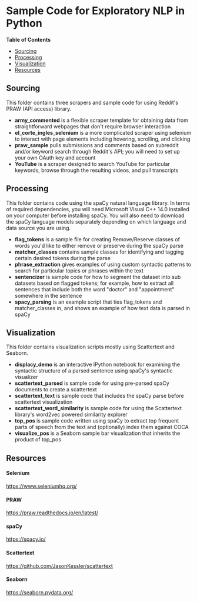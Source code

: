 # Sample Code for Exploratory NLP in Python

**Table of Contents**

- [Sourcing](#sourcing)
- [Processing](#processing)
- [Visualization](#visualization)
- [Resources](#resources)
   
## Sourcing 
This folder contains three scrapers and sample code for using Reddit's PRAW (API access) library. 

- **army_commented** is a flexible scraper template for obtaining data from straightforward webpages that don't require browser interaction
- **el_corte_ingles_selenium** is a more complicated scraper using selenium to interact with page elements including hovering, scrolling, and clicking
- **praw_sample** pulls submissions and comments based on subreddit and/or keyword search through Reddit's API; you will need to set up your own OAuth key and account
- **YouTube** is a scraper designed to search YouTube for particular keywords, browse through the resulting videos, and pull transcripts

## Processing
This folder contains code using the spaCy natural language library. In terms of required dependencies, you will need Microsoft Visual C++ 14.0 installed on your computer before installing spaCy. You will also need to download the spaCy language models separately depending on which language and data source you are using. 

- **flag_tokens** is a sample file for creating Remove/Reserve classes of words you'd like to either remove or preserve during the spaCy parse
- **matcher_classes** contains sample classes for identifying and tagging certain desired tokens during the parse
- **phrase_extraction** gives examples of using custom syntactic patterns to search for particular topics or phrases within the text
- **sentencizer** is sample code for how to segment the dataset into sub datasets based on flagged tokens; for example, how to extract all sentences that include both the word "doctor" and "appointment" somewhere in the sentence
- **spacy_parsing** is an example script that ties flag_tokens and matcher_classes in, and shows an example of how text data is parsed in spaCy

## Visualization
This folder contains visualization scripts mostly using Scattertext and Seaborn. 

- **displacy_demo** is an interactive IPython notebook for examining the syntactic structure of a parsed sentence using spaCy's syntactic visualizer
- **scattertext_parsed** is sample code for using pre-parsed spaCy documents to create a scattertext
- **scattertext_text** is sample code that includes the spaCy parse before scattertext visualization
- **scattertext_word_similarity** is sample code for using the Scattertext library's word2vec powered similarity explorer
- **top_pos** is sample code written using spaCy to extract top frequent parts of speech from the text and (optionally) index them against COCA
- **visualize_pos** is a Seaborn sample bar visualization that inherits the product of top_pos 

## Resources

#### Selenium 
https://www.seleniumhq.org/
#### PRAW 
https://praw.readthedocs.io/en/latest/
#### spaCy
https://spacy.io/
#### Scattertext
https://github.com/JasonKessler/scattertext
#### Seaborn
https://seaborn.pydata.org/
